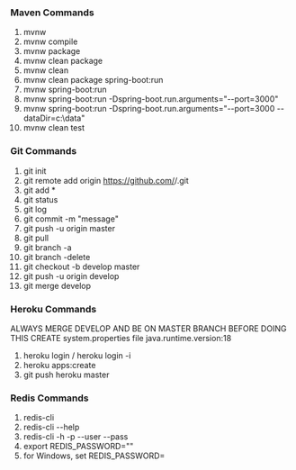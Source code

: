 ### Maven Commands
1. mvnw
2. mvnw compile
3. mvnw package
4. mvnw clean package
5. mvnw clean
6. mvnw clean package spring-boot:run
7. mvnw spring-boot:run
8. mvnw spring-boot:run -Dspring-boot.run.arguments="--port=3000"
9. mvnw spring-boot:run -Dspring-boot.run.arguments="--port=3000 --dataDir=c:\data"
10. mvnw clean test

### Git Commands
1. git init
2. git remote add origin https://github.com/<username>/<projectname>.git
3. git add *
4. git status
5. git log 
6. git commit -m "message"
7. git push -u origin master
8. git pull 
9. git branch -a
10. git branch -delete <branch name>
11. git checkout -b develop master
12. git push -u origin develop
13. git merge develop

### Heroku Commands
ALWAYS MERGE DEVELOP AND BE ON MASTER BRANCH BEFORE DOING THIS
CREATE system.properties file
java.runtime.version:18
1. heroku login / heroku login -i
2. heroku apps:create
3. git push heroku master 

### Redis Commands
1. redis-cli
2. redis-cli --help
3. redis-cli -h -p --user --pass
4. export REDIS_PASSWORD=""
5. for Windows, set REDIS_PASSWORD=
